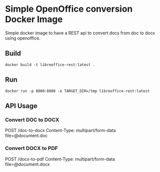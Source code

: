 # Simple OpenOffice conversion Docker Image

Simple docker image to have a REST api to convert docs from doc to docx using openoffice.

## Build

```
docker build -t libreoffice-rest:latest .
```

## Run

```
docker run -p 8080:8080 -e TARGET_DIR=/tmp libreoffice-rest:latest
```

## API Usage

### Convert DOC to DOCX
POST /doc-to-docx
Content-Type: multipart/form-data
file=@document.doc

### Convert DOCX to PDF
POST /docx-to-pdf
Content-Type: multipart/form-data
file=@document.docx